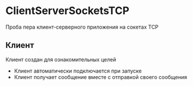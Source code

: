 # ClientServerSocketsTCP

Проба пера клиент-серверного приложения на сокетах TCP

## Клиент
Клиент создан для ознакомительных целей

- Клиент автоматически подключается при запуске
- Клиент получает сообщение вместе с отправкой своего сообщения

